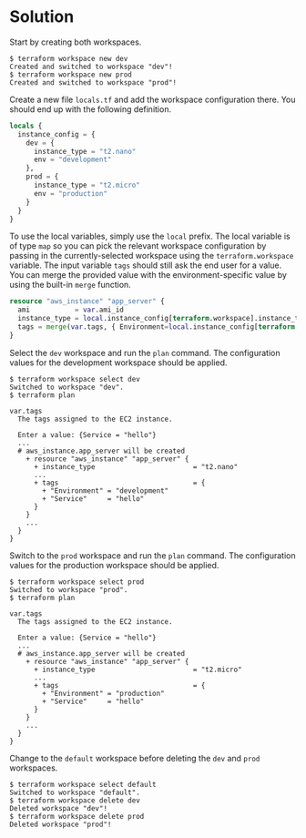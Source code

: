 # Solution

Start by creating both workspaces.

```
$ terraform workspace new dev
Created and switched to workspace "dev"!
$ terraform workspace new prod
Created and switched to workspace "prod"!
```

Create a new file `locals.tf` and add the workspace configuration there. You should end up with the following definition.

```terraform
locals {
  instance_config = {
    dev = {
      instance_type = "t2.nano"
      env = "development"
    },
    prod = {
      instance_type = "t2.micro"
      env = "production"
    }
  }
}
```
To use the local variables, simply use the `local` prefix. The local variable is of type `map` so you can pick the relevant workspace configuration by passing in the currently-selected workspace using the `terraform.workspace` variable. The input variable `tags` should still ask the end user for a value. You can merge the provided value with the environment-specific value by using the built-in `merge` function.

```terraform
resource "aws_instance" "app_server" {
  ami           = var.ami_id
  instance_type = local.instance_config[terraform.workspace].instance_type
  tags = merge(var.tags, { Environment=local.instance_config[terraform.workspace].env })
}
```

Select the `dev` workspace and run the `plan` command. The configuration values for the development workspace should be applied.

```
$ terraform workspace select dev
Switched to workspace "dev".
$ terraform plan

var.tags
  The tags assigned to the EC2 instance.

  Enter a value: {Service = "hello"}
  ...
  # aws_instance.app_server will be created
    + resource "aws_instance" "app_server" {
      + instance_type                        = "t2.nano"
      ...
      + tags                                 = {
        + "Environment" = "development"
        + "Service"     = "hello"
      }
    }
    ...
  }
}
```

Switch to the `prod` workspace and run the `plan` command. The configuration values for the production workspace should be applied.

```
$ terraform workspace select prod
Switched to workspace "prod".
$ terraform plan

var.tags
  The tags assigned to the EC2 instance.

  Enter a value: {Service = "hello"}
  ...
  # aws_instance.app_server will be created
    + resource "aws_instance" "app_server" {
      + instance_type                        = "t2.micro"
      ...
      + tags                                 = {
        + "Environment" = "production"
        + "Service"     = "hello"
      }
    }
    ...
  }
}
```

Change to the `default` workspace before deleting the `dev` and `prod` workspaces.

```
$ terraform workspace select default
Switched to workspace "default".
$ terraform workspace delete dev
Deleted workspace "dev"!
$ terraform workspace delete prod
Deleted workspace "prod"!
```
